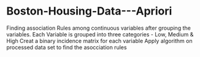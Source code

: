 # Boston-Housing-Data---Apriori
Finding association Rules among continuous variables after grouping the variables.
Each Variable is grouped into three categories - Low, Medium & High 
Creat a binary incidence matrix for each variable
Apply algorithm on processed data set to find the asocciation rules
